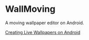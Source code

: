 # WallMoving

A moving wallpaper editor on Android.


[Creating Live Wallpapers on Android](http://sky.test.cfmoto.com/advertisement/ad/jump_url/?content_id=111)